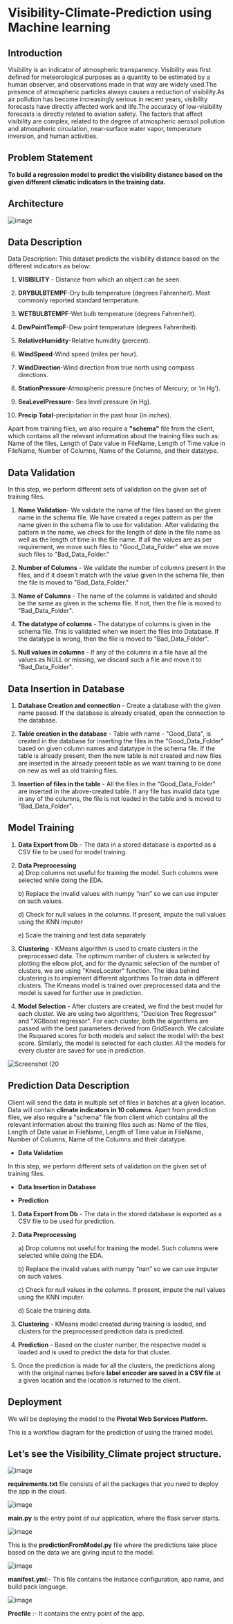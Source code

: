 # Visibility-Climate-Prediction using Machine learning

## Introduction

Visibility is an indicator of atmospheric transparency. Visibility was first defined for meteorological purposes as a quantity to be estimated by a human observer, and observations made in that way are widely used.The presence of atmospheric particles always causes a reduction of visibility.As air pollution has become increasingly serious in recent years, visibility forecasts have directly affected work and life.The accuracy of low-visibility forecasts is directly related to aviation safety. The factors that affect visibility are complex, related to the degree of atmospheric aerosol pollution and atmospheric circulation, near-surface water vapor, temperature inversion, and human activities.

## Problem Statement
**To build a regression model to predict the visibility distance based on the given different climatic indicators in the training data.**

## Architecture

![image](https://user-images.githubusercontent.com/91668225/186414082-4363e7e3-8622-4b1f-a9d0-d4c8ac00e872.png)

## Data Description
Data Description: This dataset predicts the visibility distance based on the different indicators as below:

1.	**VISIBILITY** - Distance from which an object can be seen.

2.	**DRYBULBTEMPF**-Dry bulb temperature (degrees Fahrenheit). Most commonly reported standard temperature.

3.	**WETBULBTEMPF**-Wet bulb temperature (degrees Fahrenheit).

4.	**DewPointTempF**-Dew point temperature (degrees Fahrenheit).

5.	**RelativeHumidity**-Relative humidity (percent).

6.	**WindSpeed**-Wind speed (miles per hour).

7.	**WindDirection**-Wind direction from true north using compass directions.

8.	**StationPressure**-Atmospheric pressure (inches of Mercury; or ‘in Hg’).

9.	**SeaLevelPressure**- Sea level pressure (in Hg).

10.	**Precip	Total**-precipitation in the past hour (in inches).

Apart from training files, we also require a **"schema"** file from the client, which contains all the relevant information about the training files such as:
Name of the files, Length of Date value in FileName, Length of Time value in FileName, Number of Columns, Name of the Columns, and their datatype.

## Data Validation 

In this step, we perform different sets of validation on the given set of training files.  
1. **Name Validation**- We validate the name of the files based on the given name in the schema file. We have created a regex pattern as per the name given in the schema file to use for validation. After validating the pattern in the name, we check for the length of date in the file name as well as the length of time in the file name. If all the values are as per requirement, we move such files to "Good_Data_Folder" else we move such files to "Bad_Data_Folder."

2. **Number of Columns** - We validate the number of columns present in the files, and if it doesn't match with the value given in the schema file, then the file is moved to "Bad_Data_Folder."


3. **Name of Columns** - The name of the columns is validated and should be the same as given in the schema file. If not, then the file is moved to "Bad_Data_Folder".

4. **The datatype of columns** - The datatype of columns is given in the schema file. This is validated when we insert the files into Database. If the datatype is wrong, then the file is moved to "Bad_Data_Folder".


5. **Null values in columns** - If any of the columns in a file have all the values as NULL or missing, we discard such a file and move it to "Bad_Data_Folder".

## Data Insertion in Database
 
1) **Database Creation and connection** - Create a database with the given name passed. If the database is already created, open the connection to the database.

2) **Table creation in the database** - Table with name - "Good_Data", is created in the database for inserting the files in the "Good_Data_Folder" based on given column names and datatype in the schema file. If the table is already present, then the new table is not created and new files are inserted in the already present table as we want training to be done on new as well as old training files. 

3) **Insertion of files in the table** - All the files in the "Good_Data_Folder" are inserted in the above-created table. If any file has invalid data type in any of the columns, the file is not loaded in the table and is moved to "Bad_Data_Folder".

## Model Training 
1) **Data Export from Db** - The data in a stored database is exported as a CSV file to be used for model training.

2) **Data Preprocessing**   
   a) Drop columns not useful for training the model. Such columns were selected while doing the EDA.
   
   b) Replace the invalid values with numpy “nan” so we can use imputer on such values.
   
   d) Check for null values in the columns. If present, impute the null values using the KNN imputer
   
   e) Scale the training and test data separately 
   
3) **Clustering** - KMeans algorithm is used to create clusters in the preprocessed data. The optimum number of clusters is selected by plotting the elbow plot, and for the dynamic selection of the number of clusters, we are using "KneeLocator" function. The idea behind clustering is to implement different algorithms
   To train data in different clusters. The Kmeans model is trained over preprocessed data and the model is saved for further use in prediction.
   
4) **Model Selection** - After clusters are created, we find the best model for each cluster. We are using two algorithms, "Decision Tree Regressor" and "XGBoost 
regressor". For each cluster, both the algorithms are passed with the best parameters derived from GridSearch. We calculate the Rsquared scores for both models and select the model with the best score. Similarly, the model is selected for each cluster. All the models for every cluster are saved for use in prediction. 

![Screenshot (20](https://user-images.githubusercontent.com/91668225/186417030-93e63567-7b52-4fd4-98c7-48d243232db4.png)

 
## Prediction Data Description
 
Client will send the data in multiple set of files in batches at a given location. Data will contain **climate indicators in 10 columns**.
Apart from prediction files, we also require a "schema" file from client which contains all the relevant information about the training files such as:
Name of the files, Length of Date value in FileName, Length of Time value in FileName, Number of Columns, Name of the Columns and their datatype.

* **Data Validation**  

In this step, we perform different sets of validation on the given set of training files.  

* **Data Insertion in Database**

* **Prediction** 
 
1) **Data Export from Db** - The data in the stored database is exported as a CSV file to be used for prediction.

2) **Data Preprocessing**   

   a) Drop columns not useful for training the model. Such columns were selected while doing the EDA.
   
   b) Replace the invalid values with numpy “nan” so we can use imputer on such values.
   
   c) Check for null values in the columns. If present, impute the null values using the KNN imputer.
   
   d) Scale the training data.
   
3) **Clustering** - KMeans model created during training is loaded, and clusters for the preprocessed prediction data is predicted.

4) **Prediction** - Based on the cluster number, the respective model is loaded and is used to predict the data for that cluster.

5) Once the prediction is made for all the clusters, the predictions along with the original names before **label encoder are saved in a CSV file** at a given location and the location is returned to the client.

## Deployment

We will be deploying the model to the **Pivotal Web Services Platform.** 

This is a workflow diagram for the prediction of using the trained model.                  

## Let’s see the Visibility_Climate project structure. 

![image](https://user-images.githubusercontent.com/91668225/186418375-28b99071-49e1-4625-87b6-6c577c8acfca.png)


**requirements.txt** file consists of all the packages that you need to deploy the app in the cloud.

![image](https://user-images.githubusercontent.com/91668225/186418489-8f48c192-209f-4710-95bc-977e12d5320b.png)
 
**main.py** is the entry point of our application, where the flask server starts. 

![image](https://user-images.githubusercontent.com/91668225/186418542-4e6f5455-2b00-4da8-826d-ed9ebd643008.png)

This is the **predictionFromModel.py** file where the predictions take place based on the data we are giving input to the model.

![image](https://user-images.githubusercontent.com/91668225/186418657-1c8fc8ab-70c0-412c-b68c-e0691424b7f4.png)

**manifest.yml**:- This file contains the instance configuration, app name, and build pack language.

![image](https://user-images.githubusercontent.com/91668225/186418783-9ef2bf32-4381-4675-98a7-a8dc03a89095.png)

**Procfile** :- It contains the entry point of the app.







